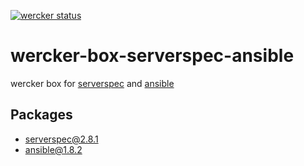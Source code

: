 [![wercker status](https://app.wercker.com/status/ee2b00b99e1081d2d655e3ba0d0e998a/s/master "wercker status")](https://app.wercker.com/project/bykey/ee2b00b99e1081d2d655e3ba0d0e998a)
# wercker-box-serverspec-ansible

wercker box for [serverspec](http://serverspec.org/) and [ansible](http://www.ansible.com/home)

## Packages

* serverspec@2.8.1
* ansible@1.8.2
